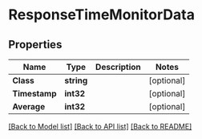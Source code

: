 # ResponseTimeMonitorData

## Properties
Name | Type | Description | Notes
------------ | ------------- | ------------- | -------------
**Class** | **string** |  | [optional] 
**Timestamp** | **int32** |  | [optional] 
**Average** | **int32** |  | [optional] 

[[Back to Model list]](../README.md#documentation-for-models) [[Back to API list]](../README.md#documentation-for-api-endpoints) [[Back to README]](../README.md)



